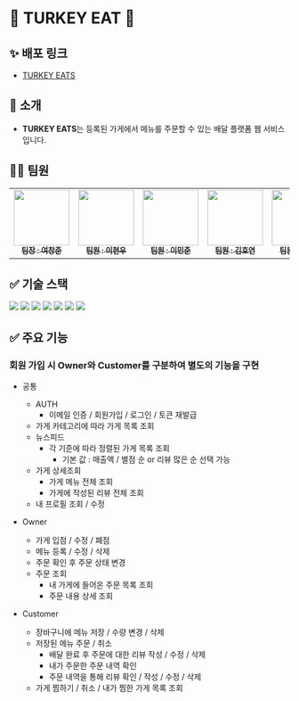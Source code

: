 # 🍗 TURKEY EAT 🦃

## ✨ 배포 링크

- [TURKEY EATS](https://turkey-eats.shop/)

## 👋 소개

- **TURKEY EATS**는 등록된 가게에서 메뉴를 주문할 수 있는 배달 플랫폼 웹 서비스입니다.

## 👩‍💻 팀원

<table>
  <tbody>
    <tr>
      <td align="center"><a href="https://github.com/lunaradio24"><img src="https://avatars.githubusercontent.com/u/91360383?v=4" width="100px;" alt=""/><br /><sub><b> 팀장 : 여창준 </b></sub></a><br /></td>
      <td align="center"><a href="https://github.com/benefrihw"><img src="https://avatars.githubusercontent.com/u/167044707?v=4" width="100px;" alt=""/><br /><sub><b> 팀원 : 이현우 </b></sub></a><br /></td>
      <td align="center"><a href="https://github.com/minjun0702"><img src="https://avatars.githubusercontent.com/u/145142726?v=4" width="100px;" alt=""/><br /><sub><b> 팀원 : 이민준 </b></sub></a><br /></td>
      <td align="center"><a href="https://github.com/blueclorox/"><img src="https://avatars.githubusercontent.com/u/165770132?v=4" width="100px;" alt=""/><br /><sub><b> 팀원 : 김호연 </b></sub></a><br /></td>
      <td align="center"><a href="https://github.com/9r3dflam3"><img src="https://avatars.githubusercontent.com/u/167046779?v=4" width="100px;" alt=""/><br /><sub><b> 팀원 : 구남욱 </b></sub></a><br /></td>
    </tr>
  </tbody>
</table>

## ✅ 기술 스택

<img  src="https://img.shields.io/badge/node.js-339933?style=for-the-badge&logo=Node.js&logoColor=white">

<img  src="https://img.shields.io/badge/express-000000?style=for-the-badge&logo=express&logoColor=white">

<img  src="https://img.shields.io/badge/git-F05032?style=for-the-badge&logo=git&logoColor=white">

<img  src="https://img.shields.io/badge/github-181717?style=for-the-badge&logo=github&logoColor=white">

<img  src="https://img.shields.io/badge/amazonrds-527FFF?style=for-the-badge&logo=amazonrds&logoColor=white">

<img  src="https://img.shields.io/badge/mysql-4479A1?style=for-the-badge&logo=mysql&logoColor=white">

<img  src="https://img.shields.io/badge/prisma-2D3748?style=for-the-badge&logo=prisma&logoColor=white">

## ✅ 주요 기능

### 회원 가입 시 Owner와 Customer를 구분하여 별도의 기능을 구현
- 공통
  - AUTH
    - 이메일 인증 / 회원가입 / 로그인 / 토큰 재발급
  - 가게 카테고리에 따라 가게 목록 조회
  - 뉴스피드
    - 각 기준에 따라 정렬된 가게 목록 조회
      - 기본 값 : 매출액 / 별점 순 or 리뷰 많은 순 선택 가능
  - 가게 상세조회
    - 가게 메뉴 전체 조회
    - 가게에 작성된 리뷰 전체 조회
  - 내 프로필 조회 / 수정
  
- Owner
  - 가게 입점 / 수정 / 폐점
  - 메뉴 등록 / 수정 / 삭제
  - 주문 확인 후 주문 상태 변경
  - 주문 조회
    - 내 가게에 들어온 주문 목록 조회
    - 주문 내용 상세 조회

- Customer
  - 장바구니에 메뉴 저장 / 수량 변경 / 삭제
  - 저장된 메뉴 주문 / 취소
    - 배달 완료 후 주문에 대한 리뷰 작성 / 수정 / 삭제
    - 내가 주문한 주문 내역 확인
    - 주문 내역을 통해 리뷰 확인 / 작성 / 수정 / 삭제
  - 가게 찜하기 / 취소 / 내가 찜한 가게 목록 조회
